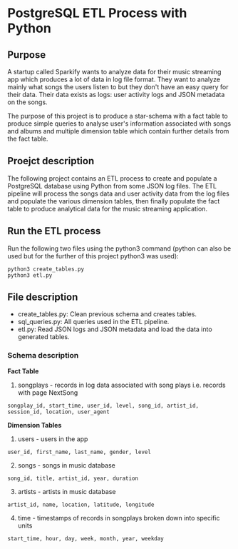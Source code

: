 # PostgreSQL ETL Process with Python

## Purpose 
A startup called Sparkify wants to analyze data for their music streaming app which produces a lot of data in log file format. They want to analyze mainly what songs the users listen to but they don't have an easy query for their data. Their data exists as logs: user activity logs and JSON metadata on the songs. 

The purpose of this project is to produce a star-schema with a fact table to produce simple queries to analyse user's information associated with songs and albums and multiple dimension table which contain further details from the fact table. 

## Proejct description
The following project contains an ETL process to create and populate a PostgreSQL database using Python from some JSON log files. The ETL pipeline will process the songs data and user activity data from the log files and populate the various dimension tables, then finally populate the fact table to produce analytical data for the music streaming application.

## Run the ETL process
Run the following two files using the python3 command (python can also be used but for the further of this project python3 was used): 
```
python3 create_tables.py
python3 etl.py
```

## File description
- create_tables.py: Clean previous schema and creates tables.
- sql_queries.py: All queries used in the ETL pipeline.
- etl.py: Read JSON logs and JSON metadata and load the data into generated tables.

### Schema description
**Fact Table**
1. songplays - records in log data associated with song plays i.e. records with page NextSong
```
songplay_id, start_time, user_id, level, song_id, artist_id, session_id, location, user_agent
```
**Dimension Tables**
1. users - users in the app
```
user_id, first_name, last_name, gender, level
```
2. songs - songs in music database
```
song_id, title, artist_id, year, duration
```
3. artists - artists in music database
```
artist_id, name, location, latitude, longitude
```
4. time - timestamps of records in songplays broken down into specific units
```
start_time, hour, day, week, month, year, weekday
```
